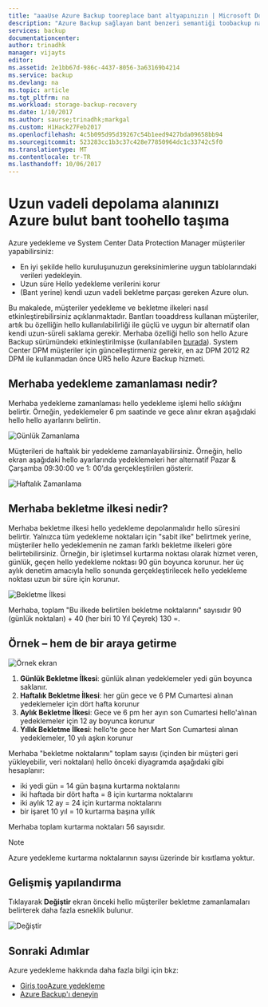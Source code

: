 ```yaml
---
title: "aaaUse Azure Backup tooreplace bant altyapınızın | Microsoft Docs"
description: "Azure Backup sağlayan bant benzeri semantiği toobackup nasıl sağladığını öğrenin ve Azure veri geri yükleme"
services: backup
documentationcenter: 
author: trinadhk
manager: vijayts
editor: 
ms.assetid: 2e1bb67d-986c-4437-8056-3a63169b4214
ms.service: backup
ms.devlang: na
ms.topic: article
ms.tgt_pltfrm: na
ms.workload: storage-backup-recovery
ms.date: 1/10/2017
ms.author: saurse;trinadhk;markgal
ms.custom: H1Hack27Feb2017
ms.openlocfilehash: 4c5b095d95d39267c54b1eed9427bda09658bb94
ms.sourcegitcommit: 523283cc1b3c37c428e77850964dc1c33742c5f0
ms.translationtype: MT
ms.contentlocale: tr-TR
ms.lasthandoff: 10/06/2017
---
```

# <a name="move-your-long-term-storage-from-tape-toohello-azure-cloud"></a>Uzun vadeli depolama alanınızı Azure bulut bant toohello taşıma
Azure yedekleme ve System Center Data Protection Manager müşteriler yapabilirsiniz:

* En iyi şekilde hello kuruluşunuzun gereksinimlerine uygun tablolarındaki verileri yedekleyin.
* Uzun süre Hello yedekleme verilerini korur
* (Bant yerine) kendi uzun vadeli bekletme parçası gereken Azure olun.

Bu makalede, müşteriler yedekleme ve bekletme ilkeleri nasıl etkinleştirebilirsiniz açıklanmaktadır. Bantları tooaddress kullanan müşteriler, artık bu özelliğin hello kullanılabilirliği ile güçlü ve uygun bir alternatif olan kendi uzun-süreli saklama gerekir. Merhaba özelliği hello son hello Azure Backup sürümündeki etkinleştirilmişse (kullanılabilen [burada](http://aka.ms/azurebackup_agent)). System Center DPM müşteriler için güncelleştirmeniz gerekir, en az DPM 2012 R2 DPM ile kullanmadan önce UR5 hello Azure Backup hizmeti.

## <a name="what-is-hello-backup-schedule"></a>Merhaba yedekleme zamanlaması nedir?
Merhaba yedekleme zamanlaması hello yedekleme işlemi hello sıklığını belirtir. Örneğin, yedeklemeler 6 pm saatinde ve gece alınır ekran aşağıdaki hello hello ayarlarını belirtin.

![Günlük Zamanlama](./media/backup-azure-backup-cloud-as-tape/dailybackupschedule.png)

Müşterileri de haftalık bir yedekleme zamanlayabilirsiniz. Örneğin, hello ekran aşağıdaki hello ayarlarında yedeklemeleri her alternatif Pazar & Çarşamba 09:30:00 ve 1: 00'da gerçekleştirilen gösterir.

![Haftalık Zamanlama](./media/backup-azure-backup-cloud-as-tape/weeklybackupschedule.png)

## <a name="what-is-hello-retention-policy"></a>Merhaba bekletme ilkesi nedir?
Merhaba bekletme ilkesi hello yedekleme depolanmalıdır hello süresini belirtir. Yalnızca tüm yedekleme noktaları için "sabit ilke" belirtmek yerine, müşteriler hello yedeklemenin ne zaman farklı bekletme ilkeleri göre belirtebilirsiniz. Örneğin, bir işletimsel kurtarma noktası olarak hizmet veren, günlük, geçen hello yedekleme noktası 90 gün boyunca korunur. her üç aylık denetim amacıyla hello sonunda gerçekleştirilecek hello yedekleme noktası uzun bir süre için korunur.

![Bekletme İlkesi](./media/backup-azure-backup-cloud-as-tape/retentionpolicy.png)

Merhaba, toplam "Bu ilkede belirtilen bekletme noktalarını" sayısıdır 90 (günlük noktaları) + 40 (her biri 10 Yıl Çeyrek) 130 =.

## <a name="example--putting-both-together"></a>Örnek – hem de bir araya getirme
![Örnek ekran](./media/backup-azure-backup-cloud-as-tape/samplescreen.png)

1. **Günlük Bekletme İlkesi**: günlük alınan yedeklemeler yedi gün boyunca saklanır.
2. **Haftalık Bekletme İlkesi**: her gün gece ve 6 PM Cumartesi alınan yedeklemeler için dört hafta korunur
3. **Aylık Bekletme İlkesi**: Gece ve 6 pm her ayın son Cumartesi hello'alınan yedeklemeler için 12 ay boyunca korunur
4. **Yıllık Bekletme İlkesi**: hello'te gece her Mart Son Cumartesi alınan yedeklemeler, 10 yılı aşkın korunur

Merhaba "bekletme noktalarını" toplam sayısı (içinden bir müşteri geri yükleyebilir, veri noktaları) hello önceki diyagramda aşağıdaki gibi hesaplanır:

* iki yedi gün = 14 gün başına kurtarma noktalarını
* iki haftada bir dört hafta = 8 için kurtarma noktalarını
* iki aylık 12 ay = 24 için kurtarma noktalarını
* bir işaret 10 yıl = 10 kurtarma başına yıllık

Merhaba toplam kurtarma noktaları 56 sayısıdır.

> [!NOTE]
> Azure yedekleme kurtarma noktalarının sayısı üzerinde bir kısıtlama yoktur.
>
>

## <a name="advanced-configuration"></a>Gelişmiş yapılandırma
Tıklayarak **Değiştir** ekran önceki hello müşteriler bekletme zamanlamaları belirterek daha fazla esneklik bulunur.

![Değiştir](./media/backup-azure-backup-cloud-as-tape/modify.png)

## <a name="next-steps"></a>Sonraki Adımlar
Azure yedekleme hakkında daha fazla bilgi için bkz:

* [Giriş tooAzure yedekleme](backup-introduction-to-azure-backup.md)
* [Azure Backup'ı deneyin](backup-try-azure-backup-in-10-mins.md)
